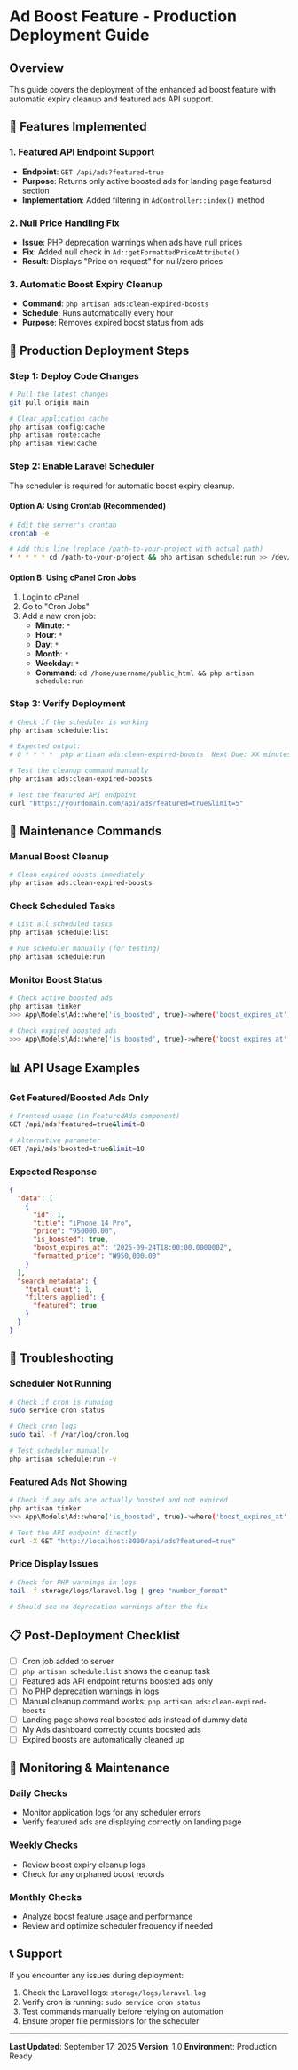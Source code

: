 # Ad Boost Feature - Production Deployment Guide

## Overview
This guide covers the deployment of the enhanced ad boost feature with automatic expiry cleanup and featured ads API support.

## 🎯 Features Implemented

### 1. Featured API Endpoint Support
- **Endpoint**: `GET /api/ads?featured=true`
- **Purpose**: Returns only active boosted ads for landing page featured section
- **Implementation**: Added filtering in `AdController::index()` method

### 2. Null Price Handling Fix
- **Issue**: PHP deprecation warnings when ads have null prices
- **Fix**: Added null check in `Ad::getFormattedPriceAttribute()`
- **Result**: Displays "Price on request" for null/zero prices

### 3. Automatic Boost Expiry Cleanup
- **Command**: `php artisan ads:clean-expired-boosts`
- **Schedule**: Runs automatically every hour
- **Purpose**: Removes expired boost status from ads

## 🚀 Production Deployment Steps

### Step 1: Deploy Code Changes
```bash
# Pull the latest changes
git pull origin main

# Clear application cache
php artisan config:cache
php artisan route:cache
php artisan view:cache
```

### Step 2: Enable Laravel Scheduler
The scheduler is required for automatic boost expiry cleanup.

#### Option A: Using Crontab (Recommended)
```bash
# Edit the server's crontab
crontab -e

# Add this line (replace /path-to-your-project with actual path)
* * * * * cd /path-to-your-project && php artisan schedule:run >> /dev/null 2>&1
```

#### Option B: Using cPanel Cron Jobs
1. Login to cPanel
2. Go to "Cron Jobs"
3. Add a new cron job:
   - **Minute**: `*`
   - **Hour**: `*`
   - **Day**: `*`
   - **Month**: `*`
   - **Weekday**: `*`
   - **Command**: `cd /home/username/public_html && php artisan schedule:run`

### Step 3: Verify Deployment
```bash
# Check if the scheduler is working
php artisan schedule:list

# Expected output:
# 0 * * * *  php artisan ads:clean-expired-boosts  Next Due: XX minutes from now

# Test the cleanup command manually
php artisan ads:clean-expired-boosts

# Test the featured API endpoint
curl "https://yourdomain.com/api/ads?featured=true&limit=5"
```

## 🔧 Maintenance Commands

### Manual Boost Cleanup
```bash
# Clean expired boosts immediately
php artisan ads:clean-expired-boosts
```

### Check Scheduled Tasks
```bash
# List all scheduled tasks
php artisan schedule:list

# Run scheduler manually (for testing)
php artisan schedule:run
```

### Monitor Boost Status
```bash
# Check active boosted ads
php artisan tinker
>>> App\Models\Ad::where('is_boosted', true)->where('boost_expires_at', '>', now())->count()

# Check expired boosted ads
>>> App\Models\Ad::where('is_boosted', true)->where('boost_expires_at', '<', now())->count()
```

## 📊 API Usage Examples

### Get Featured/Boosted Ads Only
```bash
# Frontend usage (in FeaturedAds component)
GET /api/ads?featured=true&limit=8

# Alternative parameter
GET /api/ads?boosted=true&limit=10
```

### Expected Response
```json
{
  "data": [
    {
      "id": 1,
      "title": "iPhone 14 Pro",
      "price": "950000.00",
      "is_boosted": true,
      "boost_expires_at": "2025-09-24T18:00:00.000000Z",
      "formatted_price": "₦950,000.00"
    }
  ],
  "search_metadata": {
    "total_count": 1,
    "filters_applied": {
      "featured": true
    }
  }
}
```

## 🚨 Troubleshooting

### Scheduler Not Running
```bash
# Check if cron is running
sudo service cron status

# Check cron logs
sudo tail -f /var/log/cron.log

# Test scheduler manually
php artisan schedule:run -v
```

### Featured Ads Not Showing
```bash
# Check if any ads are actually boosted and not expired
php artisan tinker
>>> App\Models\Ad::where('is_boosted', true)->where('boost_expires_at', '>', now())->get(['id', 'title', 'boost_expires_at'])

# Test the API endpoint directly
curl -X GET "http://localhost:8000/api/ads?featured=true"
```

### Price Display Issues
```bash
# Check for PHP warnings in logs
tail -f storage/logs/laravel.log | grep "number_format"

# Should see no deprecation warnings after the fix
```

## 📋 Post-Deployment Checklist

- [ ] Cron job added to server
- [ ] `php artisan schedule:list` shows the cleanup task
- [ ] Featured ads API endpoint returns boosted ads only
- [ ] No PHP deprecation warnings in logs
- [ ] Manual cleanup command works: `php artisan ads:clean-expired-boosts`
- [ ] Landing page shows real boosted ads instead of dummy data
- [ ] My Ads dashboard correctly counts boosted ads
- [ ] Expired boosts are automatically cleaned up

## 🔄 Monitoring & Maintenance

### Daily Checks
- Monitor application logs for any scheduler errors
- Verify featured ads are displaying correctly on landing page

### Weekly Checks
- Review boost expiry cleanup logs
- Check for any orphaned boost records

### Monthly Checks
- Analyze boost feature usage and performance
- Review and optimize scheduler frequency if needed

## 📞 Support

If you encounter any issues during deployment:

1. Check the Laravel logs: `storage/logs/laravel.log`
2. Verify cron is running: `sudo service cron status`
3. Test commands manually before relying on automation
4. Ensure proper file permissions for the scheduler

---

**Last Updated**: September 17, 2025
**Version**: 1.0
**Environment**: Production Ready